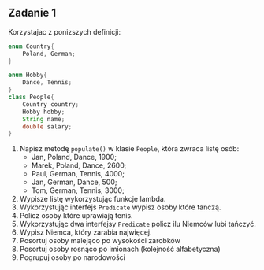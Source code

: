 ## Zadanie 1

Korzystajac z ponizszych definicji:
```java
enum Country{
	Poland, German;
}

enum Hobby{
	Dance, Tennis;
}
class People{
	Country country;
	Hobby hobby;
	String name;
	double salary;
}
```
1. Napisz metodę `populate()` w klasie `People`, która zwraca listę osób:
	- Jan, Poland, Dance, 1900;
	- Marek, Poland, Dance, 2600;
	- Paul, German, Tennis, 4000;
	- Jan, German, Dance, 500;
	- Tom, German, Tennis, 3000;
2. Wypisze listę wykorzystując funkcje lambda.
3. Wykorzystując interfejs `Predicate` wypisz osoby które tanczą.
4. Policz osoby które uprawiają tenis.
5. Wykorzystując dwa interfejsy `Predicate` policz ilu Niemców lubi tańczyć.
6. Wypisz Niemca, który zarabia najwięcej.
7. Posortuj osoby malejąco po wysokości zarobków
8. Posortuj osoby rosnąco po imionach (kolejność alfabetyczna)
9. Pogrupuj osoby po narodowości